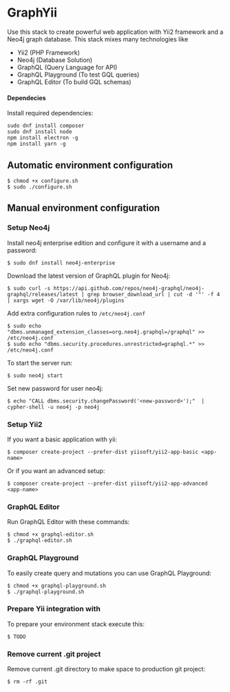 # GraphYii
Use this stack to create powerful web application with Yii2 framework and a Neo4j graph database. This stack mixes many technologies like
 - Yii2 (PHP Framework)
 - Neo4j (Database Solution)
 - GraphQL (Query Language for API)
 - GraphQL Playground (To test GQL queries)
 - GraphQL Editor (To build GQL schemas)

#### Dependecies
Install required dependencies:
```
sudo dnf install composer
sudo dnf install node
npm install electron -g
npm install yarn -g
```

## Automatic environment configuration
```
$ chmod +x configure.sh
$ sudo ./configure.sh
```

## Manual environment configuration

### Setup Neo4j
Install neo4j enterprise edition and configure it with a username and a password:
```
$ sudo dnf install neo4j-enterprise
```

Download the latest version of GraphQL plugin for Neo4j:
```
$ sudo curl -s https://api.github.com/repos/neo4j-graphql/neo4j-graphql/releases/latest | grep browser_download_url | cut -d '"' -f 4 | xargs wget -O /var/lib/neo4j/plugins
```

Add extra configuration rules to `/etc/neo4j.conf`
```
$ sudo echo "dbms.unmanaged_extension_classes=org.neo4j.graphql=/graphql" >> /etc/neo4j.conf
$ sudo echo "dbms.security.procedures.unrestricted=graphql.*" >> /etc/neo4j.conf
```

To start the server run:
```
$ sudo neo4j start
```

Set new password for user neo4j:
```
$ echo "CALL dbms.security.changePassword('<new-password>');"  | cypher-shell -u neo4j -p neo4j
```

### Setup Yii2
If you want a basic application with yii:
```
$ composer create-project --prefer-dist yiisoft/yii2-app-basic <app-name>
```

Or if you want an advanced setup:
```
$ composer create-project --prefer-dist yiisoft/yii2-app-advanced <app-name>
```

### GraphQL Editor
Run GraphQL Editor with these commands:
```
$ chmod +x graphql-editor.sh
$ ./graphql-editor.sh
```

### GraphQL Playground
To easily create query and mutations you can use GraphQL Playground:
```
$ chmod +x graphql-playground.sh
$ ./graphql-playground.sh
```

### Prepare Yii integration with
To prepare your environment stack execute this:
```
$ TODO
```

### Remove current .git project
Remove current .git directory to make space to production git project:
```
$ rm -rf .git
```